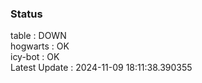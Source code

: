 ### Status


table : DOWN  
hogwarts : OK  
icy-bot : OK  
Latest Update : 2024-11-09 18:11:38.390355

